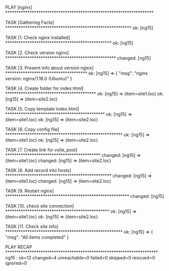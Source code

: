 
PLAY [nginx] *******************************************************************

TASK [Gathering Facts] *********************************************************
ok: [ng15]

TASK [1. Check nginx installed] ************************************************
ok: [ng15]

TASK [2. Check version nginx] **************************************************
changed: [ng15]

TASK [3. Present info about version nginx] *************************************
ok: [ng15] => {
    "msg": "nginx version: nginx/1.18.0 (Ubuntu)"
}

TASK [4. Create folder for index.html] *****************************************
ok: [ng15] => (item=site1.loc)
ok: [ng15] => (item=site2.loc)

TASK [5. Copy template index.html] *********************************************
ok: [ng15] => (item=site1.loc)
ok: [ng15] => (item=site2.loc)

TASK [6. Copy config file] *****************************************************
ok: [ng15] => (item=site1.loc)
ok: [ng15] => (item=site2.loc)

TASK [7. Create link for vsite_pool] *******************************************
changed: [ng15] => (item=site1.loc)
changed: [ng15] => (item=site2.loc)

TASK [8. Add record into hosts] ************************************************
changed: [ng15] => (item=site1.loc)
changed: [ng15] => (item=site2.loc)

TASK [9. Restart nginx] ********************************************************
changed: [ng15]

TASK [10. check site connection] ***********************************************
ok: [ng15] => (item=site1.loc)
ok: [ng15] => (item=site2.loc)

TASK [11. Check site info] *****************************************************
ok: [ng15] => {
    "msg": "All items completed"
}

PLAY RECAP *********************************************************************
ng15                       : ok=12   changed=4    unreachable=0    failed=0    skipped=0    rescued=0    ignored=0   

